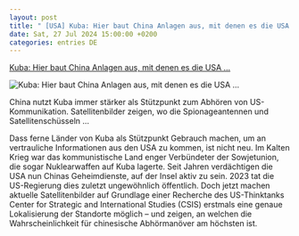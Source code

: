 ```yaml
---
layout: post
title: " [USA] Kuba: Hier baut China Anlagen aus, mit denen es die USA ..."
date: Sat, 27 Jul 2024 15:00:00 +0200
categories: entries DE
---
```

[Kuba: Hier baut China Anlagen aus, mit denen es die USA ...](https://www.wiwo.de/technologie/wirtschaft-von-oben/wirtschaft-von-oben-272-kuba-hier-baut-china-anlagen-aus-mit-denen-es-die-usa-ausspioniert-/29910360.html)

![Kuba: Hier baut China Anlagen aus, mit denen es die USA ...](https://www.wiwo.de/images/teaserbild-el_salao_2024_04_02_airbus_pneo/29912486/3-format11240.jpg)

China nutzt Kuba immer stärker als Stützpunkt zum Abhören von US-Kommunikation. Satellitenbilder zeigen, wo die Spionageantennen und Satellitenschüsseln ...

Dass ferne Länder von Kuba als Stützpunkt Gebrauch machen, um an vertrauliche Informationen aus den USA zu kommen, ist nicht neu. Im Kalten Krieg war das kommunistische Land enger Verbündeter der Sowjetunion, die sogar Nuklearwaffen auf Kuba lagerte. Seit Jahren verdächtigen die USA nun Chinas Geheimdienste, auf der Insel aktiv zu sein. 2023 tat die US-Regierung dies zuletzt ungewöhnlich öffentlich. Doch jetzt machen aktuelle Satellitenbilder auf Grundlage einer Recherche des US-Thinktanks Center for Strategic and International Studies (CSIS) erstmals eine genaue Lokalisierung der Standorte möglich – und zeigen, an welchen die Wahrscheinlichkeit für chinesische Abhörmanöver am höchsten ist.

